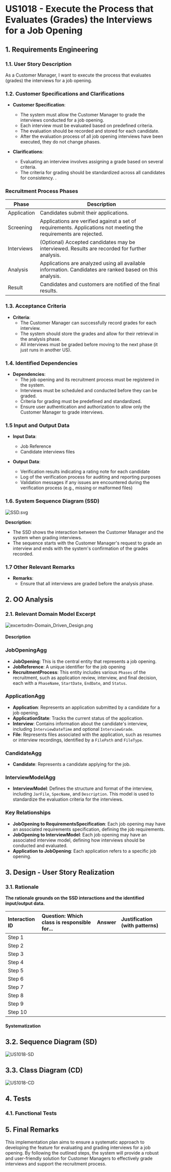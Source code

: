 # US1018 - Execute the Process that Evaluates (Grades) the Interviews for a Job Opening

## 1. Requirements Engineering


### 1.1. User Story Description

As a Customer Manager, I want to execute the process that evaluates (grades) the interviews for a job opening.

### 1.2. Customer Specifications and Clarifications

- **Customer Specification**:
    - The system must allow the Customer Manager to grade the interviews conducted for a job opening.
    - Each interview must be evaluated based on predefined criteria.
    - The evaluation should be recorded and stored for each candidate.
    - After the evaluation process of all job opening interviews have been executed, they do not change phases.


- **Clarifications**:
    - Evaluating an interview involves assigning a grade based on several criteria.
    - The criteria for grading should be standardized across all candidates for consistency.
.

### Recruitment Process Phases

| Phase        | Description                                                                                                      |
|--------------|------------------------------------------------------------------------------------------------------------------|
| Application  | Candidates submit their applications.                                                                            |
| Screening    | Applications are verified against a set of requirements. Applications not meeting the requirements are rejected. |
| Interviews   | (Optional) Accepted candidates may be interviewed. Results are recorded for further analysis.                    |
| Analysis     | Applications are analyzed using all available information. Candidates are ranked based on this analysis.         |
| Result       | Candidates and customers are notified of the final results.                                                      |

### 1.3. Acceptance Criteria

- **Criteria**:
    - The Customer Manager can successfully record grades for each interview.
    - The system should store the grades and allow for their retrieval in the analysis phase.
    - All interviews must be graded before moving to the next phase (it just runs in another US).

### 1.4. Identified Dependencies

- **Dependencies**:
    - The job opening and its recruitment process must be registered in the system.
    - Interviews must be scheduled and conducted before they can be graded.
    - Criteria for grading must be predefined and standardized.
    - Ensure user authentication and authorization to allow only the Customer Manager to grade interviews.

### 1.5 Input and Output Data

- **Input Data**:
  - Job Reference
  - Candidate interviews files

- **Output Data**:
  - Verification results indicating a rating note for each candidate
  - Log of the verification process for auditing and reporting purposes
  - Validation messages if any issues are encountered during the verification process (e.g., missing or malformed files)

### 1.6. System Sequence Diagram (SSD)
![SSD.svg](01.requirements-engineering%2Fsvg%2FSSD.svg)

**Description**:
- The SSD shows the interaction between the Customer Manager and the system when grading interviews.
- The sequence starts with the Customer Manager's request to grade an interview and ends with the system's confirmation of the grades recorded.

### 1.7 Other Relevant Remarks

- **Remarks**:
    - Ensure that all interviews are graded before the analysis phase.

## 2. OO Analysis

### 2.1. Relevant Domain Model Excerpt
![excertodm-Domain_Driven_Design.png](03.design%2Fsvg%2Fexcertodm-Domain_Driven_Design.png)

#### Description

### JobOpeningAgg
- **JobOpening**: This is the central entity that represents a job opening.
- **JobReference**: A unique identifier for the job opening
- **RecruitmentProcess**: This entity includes various `Phases` of the recruitment, such as application review, interview, and final decision, each with a `PhaseName`, `StartDate`, `EndDate`, and `Status`.

### ApplicationAgg
- **Application**: Represents an application submitted by a candidate for a job opening.
- **ApplicationState**: Tracks the current status of the application.
- **Interview**: Contains information about the candidate's interview, including `InterviewDateTime` and optional `InterviewGrade`.
- **File**: Represents files associated with the application, such as resumes or interview recordings, identified by a `FilePath` and `FileType`.

### CandidateAgg
- **Candidate**: Represents a candidate applying for the job.

### InterviewModelAgg
- **InterviewModel**: Defines the structure and format of the interview, including `JarFile`, `SpecName`, and `Description`. This model is used to standardize the evaluation criteria for the interviews.

### Key Relationships
- **JobOpening to RequirementsSpecification**: Each job opening may have an associated requirements specification, defining the job requirements.
- **JobOpening to InterviewModel**: Each job opening may have an associated interview model, defining how interviews should be conducted and evaluated.
- **Application to JobOpening**: Each application refers to a specific job opening.


## 3. Design - User Story Realization

### 3.1. Rationale

**The rationale grounds on the SSD interactions and the identified input/output data.**

| Interaction ID | Question: Which class is responsible for... | Answer | Justification (with patterns) |
|:---------------|:--------------------------------------------|:-------|:------------------------------|
| Step 1         |                                             |        |                               |
| Step 2         |                                             |        |                               |
| Step 3         |                                             |        |                               |
| Step 4         |                                             |        |                               |
| Step 5         |                                             |        |                               |
| Step 6         |                                             |        |                               |
| Step 7         |                                             |        |                               |
| Step 8         |                                             |        |                               |
| Step 9         |                                             |        |                               |
| Step 10        |                                             |        |                               |


#### Systematization



## 3.2. Sequence Diagram (SD)

![US1018-SD](03.design/svg/SD.svg)


## 3.3. Class Diagram (CD)


![US1018-CD](03.design/svg/CD.svg)


## 4. Tests

### 4.1. Functional Tests

  
## 5. Final Remarks

This implementation plan aims to ensure a systematic approach to developing the feature for evaluating and grading interviews for a job opening. By following the outlined steps, the system will provide a robust and user-friendly solution for Customer Managers to effectively grade interviews and support the recruitment process.